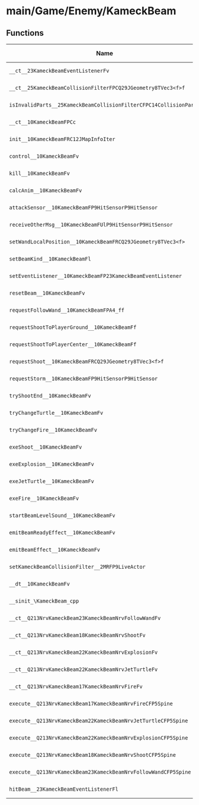 # main/Game/Enemy/KameckBeam

## Functions

| Name | Address | Match % |
|------|---------|---------|
| `__ct__23KameckBeamEventListenerFv` | `0x80105E20` | :x: (0.0%) |
| `__ct__25KameckBeamCollisionFilterFPCQ29JGeometry8TVec3<f>f` | `0x80105E30` | :x: (0.0%) |
| `isInvalidParts__25KameckBeamCollisionFilterCFPC14CollisionParts` | `0x80105E48` | :x: (0.0%) |
| `__ct__10KameckBeamFPCc` | `0x80105ED0` | :x: (0.0%) |
| `init__10KameckBeamFRC12JMapInfoIter` | `0x80105F70` | :x: (0.0%) |
| `control__10KameckBeamFv` | `0x801060EC` | :x: (0.0%) |
| `kill__10KameckBeamFv` | `0x801060F0` | :x: (0.0%) |
| `calcAnim__10KameckBeamFv` | `0x80106124` | :x: (0.0%) |
| `attackSensor__10KameckBeamFP9HitSensorP9HitSensor` | `0x80106148` | :x: (0.0%) |
| `receiveOtherMsg__10KameckBeamFUlP9HitSensorP9HitSensor` | `0x8010626C` | :x: (0.0%) |
| `setWandLocalPosition__10KameckBeamFRCQ29JGeometry8TVec3<f>` | `0x801062FC` | :x: (0.0%) |
| `setBeamKind__10KameckBeamFl` | `0x80106304` | :x: (0.0%) |
| `setEventListener__10KameckBeamFP23KameckBeamEventListener` | `0x8010630C` | :x: (0.0%) |
| `resetBeam__10KameckBeamFv` | `0x80106314` | :x: (0.0%) |
| `requestFollowWand__10KameckBeamFPA4_ff` | `0x801063D4` | :x: (0.0%) |
| `requestShootToPlayerGround__10KameckBeamFf` | `0x801064AC` | :x: (0.0%) |
| `requestShootToPlayerCenter__10KameckBeamFf` | `0x80106558` | :x: (0.0%) |
| `requestShoot__10KameckBeamFRCQ29JGeometry8TVec3<f>f` | `0x801065FC` | :x: (0.0%) |
| `requestStorm__10KameckBeamFP9HitSensorP9HitSensor` | `0x80106698` | :x: (0.0%) |
| `tryShootEnd__10KameckBeamFv` | `0x80106760` | :x: (0.0%) |
| `tryChangeTurtle__10KameckBeamFv` | `0x80106808` | :x: (0.0%) |
| `tryChangeFire__10KameckBeamFv` | `0x80106898` | :x: (0.0%) |
| `exeShoot__10KameckBeamFv` | `0x80106A1C` | :x: (0.0%) |
| `exeExplosion__10KameckBeamFv` | `0x80106B04` | :x: (0.0%) |
| `exeJetTurtle__10KameckBeamFv` | `0x80106BD8` | :x: (0.0%) |
| `exeFire__10KameckBeamFv` | `0x80106C44` | :x: (0.0%) |
| `startBeamLevelSound__10KameckBeamFv` | `0x80106D10` | :x: (0.0%) |
| `emitBeamReadyEffect__10KameckBeamFv` | `0x80106D60` | :x: (0.0%) |
| `emitBeamEffect__10KameckBeamFv` | `0x80106D98` | :x: (0.0%) |
| `setKameckBeamCollisionFilter__2MRFP9LiveActor` | `0x80106DD0` | :x: (0.0%) |
| `__dt__10KameckBeamFv` | `0x80106E24` | :x: (0.0%) |
| `__sinit_\KameckBeam_cpp` | `0x80106E80` | :x: (0.0%) |
| `__ct__Q213NrvKameckBeam23KameckBeamNrvFollowWandFv` | `0x80106EC4` | :x: (0.0%) |
| `__ct__Q213NrvKameckBeam18KameckBeamNrvShootFv` | `0x80106ED4` | :x: (0.0%) |
| `__ct__Q213NrvKameckBeam22KameckBeamNrvExplosionFv` | `0x80106EE4` | :x: (0.0%) |
| `__ct__Q213NrvKameckBeam22KameckBeamNrvJetTurtleFv` | `0x80106EF4` | :x: (0.0%) |
| `__ct__Q213NrvKameckBeam17KameckBeamNrvFireFv` | `0x80106F04` | :x: (0.0%) |
| `execute__Q213NrvKameckBeam17KameckBeamNrvFireCFP5Spine` | `0x80106F14` | :x: (0.0%) |
| `execute__Q213NrvKameckBeam22KameckBeamNrvJetTurtleCFP5Spine` | `0x80106F1C` | :x: (0.0%) |
| `execute__Q213NrvKameckBeam22KameckBeamNrvExplosionCFP5Spine` | `0x80106F24` | :x: (0.0%) |
| `execute__Q213NrvKameckBeam18KameckBeamNrvShootCFP5Spine` | `0x80106F2C` | :x: (0.0%) |
| `execute__Q213NrvKameckBeam23KameckBeamNrvFollowWandCFP5Spine` | `0x80106F34` | :x: (0.0%) |
| `hitBeam__23KameckBeamEventListenerFl` | `0x80106F3C` | :x: (0.0%) |